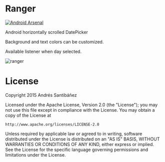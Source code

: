 # Ranger

[![Android Arsenal](https://img.shields.io/badge/Android%20Arsenal-Ranger-green.svg?style=flat)](https://android-arsenal.com/details/1/2340)

Android horizontally scrolled DatePicker

Background and text colors can be customized.

Available listener when day selected.

![ranger](https://github.com/asantibanez/Ranger/blob/master/Ranger/screenshots/ranger.png)

License
=======
Copyright 2015 Andrés Santibáñez

Licensed under the Apache License, Version 2.0 (the "License");
you may not use this file except in compliance with the License.
You may obtain a copy of the License at

    http://www.apache.org/licenses/LICENSE-2.0

Unless required by applicable law or agreed to in writing, software
distributed under the License is distributed on an "AS IS" BASIS,
WITHOUT WARRANTIES OR CONDITIONS OF ANY KIND, either express or implied.
See the License for the specific language governing permissions and
limitations under the License.
